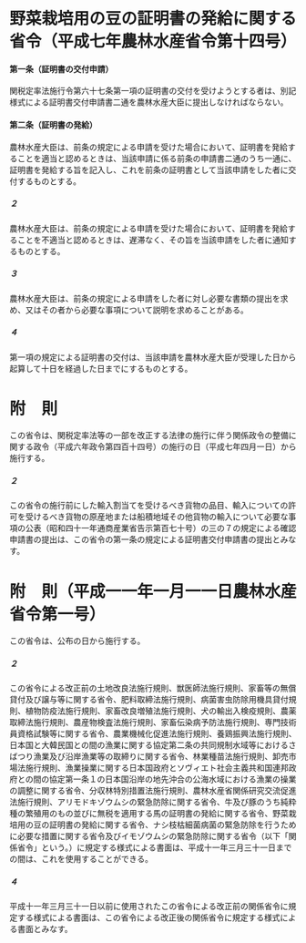 # 野菜栽培用の豆の証明書の発給に関する省令（平成七年農林水産省令第十四号）
#### 第一条（証明書の交付申請）
関税定率法施行令第六十七条第一項の証明書の交付を受けようとする者は、別記様式による証明書交付申請書二通を農林水産大臣に提出しなければならない。
#### 第二条（証明書の発給）
農林水産大臣は、前条の規定による申請を受けた場合において、証明書を発給することを適当と認めるときは、当該申請に係る前条の申請書二通のうち一通に、証明書を発給する旨を記入し、これを前条の証明書として当該申請をした者に交付するものとする。
##### ２
農林水産大臣は、前条の規定による申請を受けた場合において、証明書を発給することを不適当と認めるときは、遅滞なく、その旨を当該申請をした者に通知するものとする。
##### ３
農林水産大臣は、前条の規定による申請をした者に対し必要な書類の提出を求め、又はその者から必要な事項について説明を求めることがある。
##### ４
第一項の規定による証明書の交付は、当該申請を農林水産大臣が受理した日から起算して十日を経過した日までにするものとする。
# 附　則
この省令は、関税定率法等の一部を改正する法律の施行に伴う関係政令の整備に関する政令（平成六年政令第四百十四号）の施行の日（平成七年四月一日）から施行する。
##### ２
この省令の施行前にした輸入割当てを受けるべき貨物の品目、輸入についての許可を受けるべき貨物の原産地または船積地域その他貨物の輸入について必要な事項の公表（昭和四十一年通商産業省告示第百七十号）の三の７の規定による確認申請書の提出は、この省令の第一条の規定による証明書交付申請書の提出とみなす。
# 附　則（平成一一年一月一一日農林水産省令第一号）
この省令は、公布の日から施行する。
##### ２
この省令による改正前の土地改良法施行規則、獣医師法施行規則、家畜等の無償貸付及び譲与等に関する省令、肥料取締法施行規則、病菌害虫防除用機具貸付規則、植物防疫法施行規則、家畜改良増殖法施行規則、犬の輸出入検疫規則、農薬取締法施行規則、農産物検査法施行規則、家畜伝染病予防法施行規則、専門技術員資格試験等に関する省令、農業機械化促進法施行規則、養鶏振興法施行規則、日本国と大韓民国との間の漁業に関する協定第二条の共同規制水域等におけるさばつり漁業及び沿岸漁業等の取締りに関する省令、林業種苗法施行規則、卸売市場法施行規則、漁業操業に関する日本国政府とソヴィエト社会主義共和国連邦政府との間の協定第一条１の日本国沿岸の地先沖合の公海水域における漁業の操業の調整に関する省令、分収林特別措置法施行規則、農林水産省関係研究交流促進法施行規則、アリモドキゾウムシの緊急防除に関する省令、牛及び豚のうち純粋種の繁殖用のもの並びに無税を適用する馬の証明書の発給に関する省令、野菜栽培用の豆の証明書の発給に関する省令、ナシ枝枯細菌病菌の緊急防除を行うために必要な措置に関する省令及びイモゾウムシの緊急防除に関する省令（以下「関係省令」という。）に規定する様式による書面は、平成十一年三月三十一日までの間は、これを使用することができる。
##### ４
平成十一年三月三十一日以前に使用されたこの省令による改正前の関係省令に規定する様式による書面は、この省令による改正後の関係省令に規定する様式による書面とみなす。
